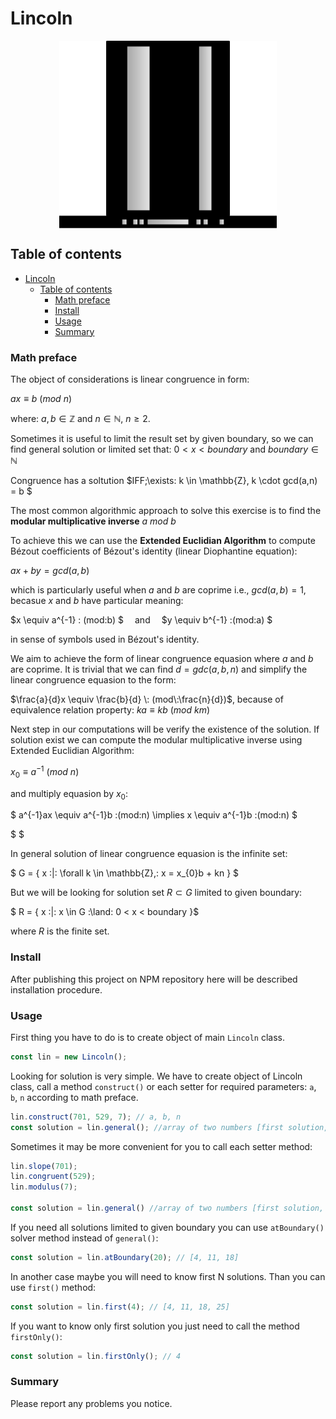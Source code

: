 # Lincoln 

<div style="display:flex;justify-content: center;align-items: center;">
    <img src="/img/top_hat.svg" alt="high hat" height="300">
</div>

## Table of contents

- [Lincoln](#lincoln)
  - [Table of contents](#table-of-contents)
    - [Math preface](#math-preface)
    - [Install](#install)
    - [Usage](#usage)
    - [Summary](#summary)

### Math preface

The object of considerations is linear congruence in form:

$ax\equiv b \:(mod\:n)$

where: $a,b \in \mathbb{Z}$ and $n \in \mathbb{N}$, $n \ge 2$. 

Sometimes it is useful to limit the result set by given boundary, so we can find general solution or limited set that: $0<x<boundary$ and $boundary \in \mathbb{N}$

Congruence has a soltution $IFF\;\exists\: k \in \mathbb{Z}, k \cdot gcd(a,n) = b $

The most common algorithmic approach to solve this exercise is to find the **modular multiplicative inverse** $a\:mod\:b$

To achieve this we can use the **Extended Euclidian Algorithm** to compute Bézout coefficients of Bézout's identity (linear Diophantine equation): 

$ax+by=gcd(a,b)$ 

which is particularly useful when $a$ and $b$ are coprime i.e., $gcd(a,b)=1$, becasue $x$ and $b$ have particular meaning:

$x \equiv a^{-1} \: (mod\:b) $ &emsp;and&emsp; $y \equiv b^{-1} \:(mod\:a) $

in sense of symbols used in Bézout's identity.

We aim to achieve the form of linear congruence equasion where $a$ and $b$ are coprime. It is trivial that we can find $d = gdc(a,b,n)$ and simplify the linear congruence equasion to the form:

<!-- k a ≡ k b (mod k m) for any integer k -->

$\frac{a}{d}x \equiv \frac{b}{d} \: (mod\:\frac{n}{d})$, because of equivalence relation property: $ka \equiv kb \:(mod\:km)$

Next step in our computations will be verify the existence of the solution. If solution exist we can compute the modular multiplicative inverse using Extended Euclidian Algorithm:

$x_{0} \equiv a^{-1} \:(mod\:n)$

and multiply equasion by $x_{0}$:

$ a^{-1}ax \equiv a^{-1}b \:(mod\:n)  \implies x \equiv a^{-1}b \:(mod\:n) $ 

$  $

In general solution of linear congruence equasion is the infinite set:

$ G = \{ x \:|\: \forall k \in \mathbb{Z},\: x = x_{0}b + kn \} $

But we will be looking for solution set $R \subset G$ limited to given boundary:

$ R = \{ x \:|\: x \in G \:\land\: 0 < x < boundary \}$

where $R$ is the finite set.

### Install 

After publishing this project on NPM repository here will be described installation procedure.

### Usage

First thing you have to do is to create object of main ```Lincoln``` class.

```ts
const lin = new Lincoln();
```

Looking for solution is very simple. We have to create object of Lincoln class, call a method ```construct()``` or each setter for required parameters: ```a```, ```b```, ```n``` according to math preface.

```ts
lin.construct(701, 529, 7); // a, b, n
const solution = lin.general(); //array of two numbers [first solution, minimal modulus]
```

Sometimes it may be more convenient for you to call each setter method:

```ts
lin.slope(701);
lin.congruent(529);
lin.modulus(7);

const solution = lin.general() //array of two numbers [first solution, minimal modulus]
```

If you need all solutions limited to given boundary you can use ```atBoundary()``` solver method instead of ```general()```:

```ts
const solution = lin.atBoundary(20); // [4, 11, 18]
```

In another case maybe you will need to know first N solutions. Than you can use ```first()``` method:

```ts
const solution = lin.first(4); // [4, 11, 18, 25]
```

If you want to know only first solution you just need to call the method ```firstOnly()```:

```ts
const solution = lin.firstOnly(); // 4
```



### Summary

Please report any problems you notice.